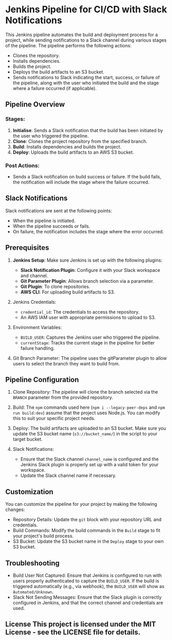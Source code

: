 Jenkins Pipeline for CI/CD with Slack Notifications
===================================================

[](https://github.com/nasibsingh/jenkins-frontend-deployment/edit/main/README.md#jenkins-pipeline-for-cicd-with-slack-notifications)

This Jenkins pipeline automates the build and deployment process for a project, while sending notifications to a Slack channel during various stages of the pipeline. The pipeline performs the following actions:

-   Clones the repository.
-   Installs dependencies.
-   Builds the project.
-   Deploys the build artifacts to an S3 bucket.
-   Sends notifications to Slack indicating the start, success, or failure of the pipeline, along with the user who initiated the build and the stage where a failure occurred (if applicable).

Pipeline Overview
-----------------

[](https://github.com/nasibsingh/jenkins-frontend-deployment/edit/main/README.md#pipeline-overview)

### Stages:

[](https://github.com/nasibsingh/jenkins-frontend-deployment/edit/main/README.md#stages)

1.   **Initialise**: Sends a Slack notification that the build has been initiated by the user who triggered the pipeline.
2.   **Clone**: Clones the project repository from the specified branch.
3.   **Build**: Installs dependencies and builds the project.
4.   **Deploy**: Uploads the build artifacts to an AWS S3 bucket.

### Post Actions:

[](https://github.com/nasibsingh/jenkins-frontend-deployment/edit/main/README.md#post-actions)

-   Sends a Slack notification on build success or failure. If the build fails, the notification will include the stage where the failure occurred.

Slack Notifications
-------------------

[](https://github.com/nasibsingh/jenkins-frontend-deployment/edit/main/README.md#slack-notifications)

Slack notifications are sent at the following points:

-   When the pipeline is initiated.
-   When the pipeline succeeds or fails.
-   On failure, the notification includes the stage where the error occurred.

Prerequisites
-------------

[](https://github.com/nasibsingh/jenkins-frontend-deployment/edit/main/README.md#prerequisites)

1.   **Jenkins Setup**: Make sure Jenkins is set up with the following plugins: 
     - **Slack Notification Plugin**: Configure it with your Slack workspace and channel.
     - **Git Parameter Plugin**: Allows branch selection via a parameter.
     - **Git Plugin**: To clone repositories.
     - **AWS CLI**: For uploading build artifacts to S3.

2.   Jenkins Credentials:
     - `credential_id`: The credentials to access the repository.
     - An AWS IAM user with appropriate permissions to upload to S3.

3.   Environment Variables:
     - `BUILD_USER`: Captures the Jenkins user who triggered the pipeline.
     - `currentStage`: Tracks the current stage in the pipeline for better failure handling.
4.   Git Branch Parameter: The pipeline uses the gitParameter plugin to allow users to select the branch they want to build from.

Pipeline Configuration
----------------------

[](https://github.com/nasibsingh/jenkins-frontend-deployment/edit/main/README.md#pipeline-configuration)

1.   Clone Repository: The pipeline will clone the branch selected via the `BRANCH` parameter from the provided repository.

2.   Build: The `npm` commands used here (`npm i --legacy-peer-deps` and `npm run build:dev`) assume that the project uses Node.js. You can modify this to suit your specific project needs.

3.   Deploy: The build artifacts are uploaded to an S3 bucket. Make sure you update the S3 bucket name (`s3://bucket_name/`) in the script to your target bucket.

4.   Slack Notifications:
     - Ensure that the Slack channel `channel_name` is configured and the Jenkins Slack plugin is properly set up with a valid token for your workspace.
     - Update the Slack channel name if necessary.

Customization
-------------

[](https://github.com/nasibsingh/jenkins-frontend-deployment/edit/main/README.md#customization)

You can customize the pipeline for your project by making the following changes:

-   Repository Details: Update the `git` block with your repository URL and credentials.
-   Build Commands: Modify the build commands in the `Build` stage to fit your project's build process.
-   S3 Bucket: Update the S3 bucket name in the `Deploy` stage to your own S3 bucket.

Troubleshooting
---------------

[](https://github.com/nasibsingh/jenkins-frontend-deployment/edit/main/README.md#troubleshooting)

-   Build User Not Captured: Ensure that Jenkins is configured to run with users properly authenticated to capture the `BUILD_USER`. If the build is triggered automatically (e.g., via webhook), the `BUILD_USER` will show as `Automated/Unknown`.
-   Slack Not Sending Messages: Ensure that the Slack plugin is correctly configured in Jenkins, and that the correct channel and credentials are used.

## License This project is licensed under the MIT License - see the LICENSE file for details.
